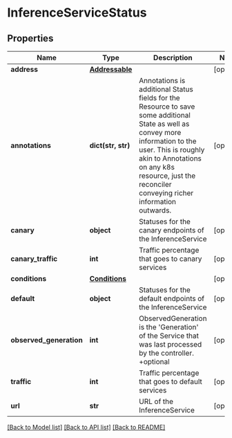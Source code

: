 # InferenceServiceStatus

## Properties
Name | Type | Description | Notes
------------ | ------------- | ------------- | -------------
**address** | [**Addressable**](Addressable.md) |  | [optional] 
**annotations** | **dict(str, str)** | Annotations is additional Status fields for the Resource to save some additional State as well as convey more information to the user. This is roughly akin to Annotations on any k8s resource, just the reconciler conveying richer information outwards. | [optional] 
**canary** | **object** | Statuses for the canary endpoints of the InferenceService | [optional] 
**canary_traffic** | **int** | Traffic percentage that goes to canary services | [optional] 
**conditions** | [**Conditions**](Conditions.md) |  | [optional] 
**default** | **object** | Statuses for the default endpoints of the InferenceService | [optional] 
**observed_generation** | **int** | ObservedGeneration is the &#39;Generation&#39; of the Service that was last processed by the controller. +optional | [optional] 
**traffic** | **int** | Traffic percentage that goes to default services | [optional] 
**url** | **str** | URL of the InferenceService | [optional] 

[[Back to Model list]](../README.md#documentation-for-models) [[Back to API list]](../README.md#documentation-for-api-endpoints) [[Back to README]](../README.md)


